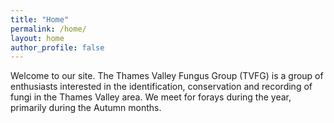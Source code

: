 ```yaml
---
title: "Home"
permalink: /home/
layout: home
author_profile: false
---
```

Welcome to our site. The Thames Valley Fungus Group (TVFG) is a group of enthusiasts interested in the identification, conservation and recording of fungi in the Thames Valley area. We meet for forays during the year, primarily during the Autumn months.
